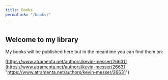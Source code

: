 ```yaml
---
title: Books
permalink: "/books/"

---
```

## Welcome to my library

My books will be published here but in the meantime you can find them on:

[https://www.atramenta.net/authors/kevin-messer/26631](https://www.atramenta.net/authors/kevin-messer/26631 "https://www.atramenta.net/authors/kevin-messer/26631")